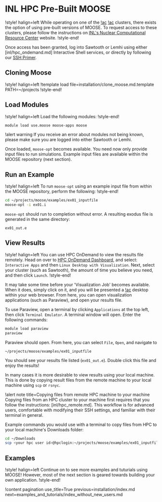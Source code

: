 # INL HPC Pre-Built MOOSE

!style! halign=left
While operating on one of the [!ac](INL) [!ac](HPC) clusters, there exists the option of using
pre-built versions of MOOSE. To request access to these clusters, please follow the instructions on
[INL's Nuclear Computational Resource Center](https://inl.gov/ncrc/) website.
!style-end!

Once access has been granted, log into Sawtooth or Lemhi using either [inl/hpc_ondemand.md]
Interactive Shell services, or directly by following our [SSH Primer](inl/hpc_remote.md).

## Cloning Moose

!style! halign=left
!template load file=installation/clone_moose.md.template PATH=~/projects
!style-end!

## Load Modules

!style! halign=left
Load the following modules:
!style-end!

```bash
module load use.moose moose-apps moose
```

!alert warning
If you receive an error about modules not being known, please make sure you are logged into either
Sawtooth or Lemhi.

Once loaded, `moose-opt` becomes available. You need now only provide input files to run
simulations. Example input files are available within the MOOSE repository (next section).

## Run an Example

!style! halign=left
To run `moose-opt` using an example input file from within the MOOSE repository, perform the
following:
!style-end!

```bash
cd ~/projects/moose/examples/ex01_inputfile
moose-opt -i ex01.i
```

`moose-opt` should run to completion without error. A resulting exodus file is generated in the same
directory:

```pre
ex01_out.e
```

## View Results

!style! halign=left
You can use HPC OnDemand to view the results file remotely. Head on over to
[HPC OnDemand Dashboard](https://hpcondemand.inl.gov/pun/sys/dashboard), and select:
`Interactive Apps` and then `Linux Desktop with Visualization`. Next, select your cluster (such as
Sawtooth), the amount of time you believe you need, and then click `Launch`.
!style-end!

It may take some time before your 'Visualization Job' becomes available. When it does, simply click
on it, and you will be presented a [!ac](GUI) desktop within your web browser. From here, you can
open visualization applications (such as Paraview), and open your results file.

To use Paraview, open a terminal by clicking `Applications` at the top left, then click
`Terminal Emulator`. A terminal window will open. Enter the following commands:

```bash
module load paraview
paraview
```

Paraview should open. From here, you can select `File`, `Open`, and navigate to

```pre
~/projects/moose/examples/ex01_inputfile
```

You should see your results file listed (`ex01_out.e`). Double click this file and enjoy the
results!

In many cases it is more desirable to view results using your local machine. This is done by copying
result files from the remote machine to your local machine using `scp` or `rsnyc`.

!alert note title=Copying files from remote HPC machine to your machine
Copying files from an HPC cluster to your machine first requires that you follow the instructions:
[inl/hpc_remote.md]. This workflow is for advanced users, comfortable with modifying their SSH
settings, and familiar with their terminal in general.

Example commands you would use with a terminal to copy files from HPC to your local machine's
Downloads folder:

```bash
cd ~/Downloads
scp <your hpc user id>@hpclogin:~/projects/moose/examples/ex01_inputfile/ex01_out.e .
```

## Examples

!style! halign=left
Continue on to see more examples and tuturials using MOOSE! However, most of the next section is
geared towards building your own application.
!style-end!

!content pagination use_title=True
                    previous=installation/index.md
                    next=examples_and_tutorials/index_without_new_users.md
